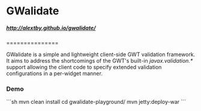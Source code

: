 <h1>GWalidate</h1>
<h5><a href="http://alextby.github.io/gwalidate/">http://alextby.github.io/gwalidate/</a></h5>
===============
<p>
GWalidate is a simple and lightweight client-side GWT validation framework. <br/>
It aims to address the shortcomings of the GWT's built-in <i>javax.validation.*</i> support allowing the client code
to specify extended validation configurations in a per-widget manner.
</p>
<h3>Demo</h3>
```sh
  mvn clean install
  cd gwalidate-playground/
  mvn jetty:deploy-war
```
